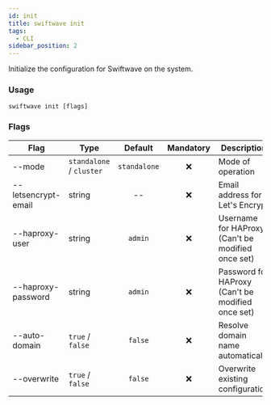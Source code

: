 ```yaml
---
id: init
title: swiftwave init
tags:
  - CLI
sidebar_position: 2
---
```


Initialize the configuration for Swiftwave on the system. 

### Usage

```
swiftwave init [flags]
```

### Flags


| Flag       |   Type   |  Default |  Mandatory |     Description           |
|------------|----------|----------|------------|---------------------------|
| --mode     | `standalone` / `cluster` | <center>`standalone`</center> | <center>❌</center> | Mode of operation |
| --letsencrypt-email | string | <center>--</center> | <center>❌</center> | Email address for Let's Encrypt |
| --haproxy-user | string | <center>`admin`</center> | <center>❌</center> | Username for HAProxy (Can't be modified once set) |
| --haproxy-password | string | <center>`admin`</center> | <center>❌</center> | Password for HAProxy (Can't be modified once set) |
| --auto-domain | `true` / `false` | <center>`false`</center> | <center>❌</center> | Resolve domain name automatically |
| --overwrite | `true` / `false` | <center>`false`</center> | <center>❌</center> | Overwrite existing configuration |